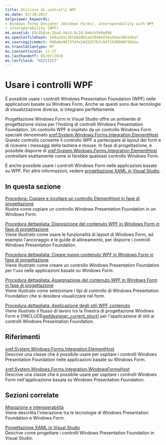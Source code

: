 ```yaml
---
title: Utilizzo di controlli WPF
ms.date: 03/30/2017
helpviewer_keywords:
- Windows Forms Designer [Windows Forms], interoperability with WPF
- interoperability [WPF]
ms.assetid: 03c85dce-26ad-44cd-bc1d-8e0cb56de096
ms.openlocfilehash: 149a2da1303e6b801a439494254a416a38b145a7
ms.sourcegitcommit: 0d0a6e96737dfe24d3257b7c94f25d9500f383ea
ms.translationtype: MT
ms.contentlocale: it-IT
ms.lasthandoff: 05/07/2019
ms.locfileid: "65211317"
---
```

# <a name="use-wpf-controls"></a>Usare i controlli WPF

È possibile usare i controlli Windows Presentation Foundation (WPF) nelle applicazioni basate su Windows Form. Anche se questi sono due tecnologie di visualizzazione diversa, si integrano perfettamente.

Progettazione Windows Form in Visual Studio offre un ambiente di progettazione visiva per l'hosting di controlli Windows Presentation Foundation. Un controllo WPF è ospitato da un controllo Windows Form speciale denominato <xref:System.Windows.Forms.Integration.ElementHost>. Questo controllo consente il controllo WPF a partecipare al layout del form e di ricevere i messaggi della tastiera e mouse. In fase di progettazione, è possibile disporre di <xref:System.Windows.Forms.Integration.ElementHost> controllare esattamente come si farebbe qualsiasi controllo Windows Form.

È anche possibile usare i controlli Windows Form nelle applicazioni basate su WPF. Per altre informazioni, vedere [progettazione XAML in Visual Studio](/visualstudio/designers/designing-xaml-in-visual-studio).

## <a name="in-this-section"></a>In questa sezione

[Procedura: Copiare e incollare un controllo ElementHost in fase di progettazione](how-to-copy-and-paste-an-elementhost-control-at-design-time.md)\
Illustra come copiare un controllo Windows Presentation Foundation in un Windows Form.

[Procedura dettagliata: Disposizione del contenuto WPF in Windows Form in fase di progettazione](walkthrough-arranging-wpf-content-on-windows-forms-at-design-time.md)\
Viene illustrato come usare le funzionalità di layout di Windows Form, ad esempio l'ancoraggio e le guide di allineamento, per disporre i controlli Windows Presentation Foundation.

[Procedura dettagliata: Creare nuovo contenuto WPF in Windows Form in fase di progettazione](walkthrough-creating-new-wpf-content-on-windows-forms-at-design-time.md)\
Viene illustrato come creare un controllo Windows Presentation Foundation per l'uso nelle applicazioni basate su Windows Form.

[Procedura dettagliata: Assegnazione del contenuto WPF in Windows Form in fase di progettazione](walkthrough-assigning-wpf-content-on-windows-forms-at-design-time.md)\
Viene illustrato come selezionare i tipi di controllo di Windows Presentation Foundation che si desidera visualizzare nel form.

[Procedura dettagliata: Applicazione degli stili WPF contenuto](walkthrough-styling-wpf-content.md)\
Viene illustrato il flusso di lavoro tra la finestra di progettazione Windows Form e [!INCLUDE[wpfdesigner_current_short](../../../../includes/wpfdesigner-current-short-md.md)] per l'applicazione di stili ai controlli Windows Presentation Foundation.

## <a name="reference"></a>Riferimenti

<xref:System.Windows.Forms.Integration.ElementHost>\
Descrive una classe che è possibile usare per ospitare i controlli Windows Presentation Foundation nelle applicazioni basate su Windows Form.

<xref:System.Windows.Forms.Integration.WindowsFormsHost>\
Descrive una classe che è possibile usare per ospitare i controlli Windows Form nell'applicazione basata su Windows Presentation Foundation.

## <a name="related-sections"></a>Sezioni correlate

[Migrazione e interoperabilità](../../wpf/advanced/migration-and-interoperability.md)\
Viene descritta l'interazione tra le tecnologie di Windows Presentation Foundation e Windows Form.

[Progettazione XAML in Visual Studio](/visualstudio/designers/designing-xaml-in-visual-studio)\
Descrive come progettare i controlli Windows Presentation Foundation in Visual Studio.
